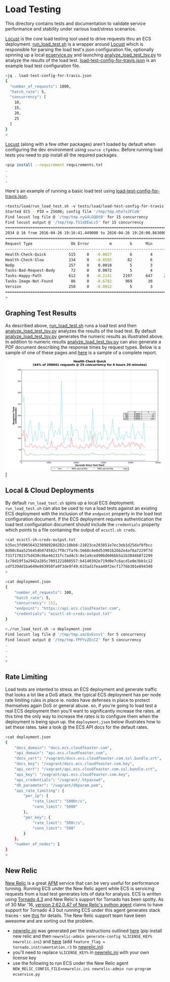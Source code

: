 # Load Testing

This directory contains tests and documentation to
validate service performance and stability under various
load/stress scenarios.

[Locust](http://locust.io) is the core load testing tool used to drive
requests thru an ECS deployment. [run_load_test.sh](run_load_test.sh) is
a wrapper around [Locust](http://locust.io) which is responsible for
parsing the load test's json configuration file, optionally spinning up
a local [ecservice.py](../../bin/ecservice.py) and launching
[analyze_load_test_tsv.py](analyze_load_test_tsv.py) to analyze the
results of the load test.
[load-test-config-for-travis.json](load-test-config-for-travis.json)
is an example load test configuration file.

```bash
>jq . load-test-config-for-travis.json
{
  "number_of_requests": 1000,
  "hatch_rate": 5,
  "concurrency": [
    10,
    15,
    20,
    25
  ]
}
>
```

[Locust](http://locust.io) (along with
a few other packages) aren't loaded by default when configuring the dev
environment using ```source cfg4dev```. Before running load tests you
need to pip install all the required packages.

```bash
>pip install --requirement requirements.txt
.
.
.
```

Here's an example of running a basic load test
using [load-test-config-for-travis.json](load-test-config-for-travis.json).

```bash
>tests/load/run_load_test.sh -v tests/load/load-test-config-for-travis.json
Started ECS - PID = 25608; config file '/tmp/tmp.H5e7xZFCoN'
Find locust log file @ '/tmp/tmp.nyG4LGQOtB' for 15 concurrency
Find locust output @ '/tmp/tmp.fS1xDEwLc5' for 15 concurrency
=======================================================================
2034 @ 16 from 2016-04-26 19:16:41.449000 to 2016-04-26 19:20:00.863000
=======================================================================
Request Type                 Ok Error         m        b      Min       50       60       70       80       90       95       99      Max
-----------------------------------------------------------------------------------------------------------------------------------------
Health-Check-Quick          515     0   -0.0027        6        4        5        5        6        7        9       10       14       24
Health-Check-Slow           234     0   -0.0585       82        6       21       36       71      119      264      325      468      693
NoOp                        257     0    0.0010        5        3        4        4        5        5        7       10       14       27
Tasks-Bad-Request-Body       72     0    0.0072        5        4        5        5        6        6        8        9       17       21
Tasks-Happy-Path            612     0   -0.2141     2197      647     2150     2297     2436     2595     2913     3149     4316     5171
Tasks-Image-Not-Found        86     0   -0.6782      969       30      764      857     1029     1330     1467     1612     1993     2015
Version                     258     0   -0.0012        5        3        5        5        5        6        7        9       14       25
=======================================================================
>
```
## Graphing Test Results

As described above, [run_load_test.sh](run_load_test.sh) runs a load
test and then [analyze_load_test_tsv.py](analyze_load_test_tsv.py)
analyzes the results of the load test.
By default [analyze_load_test_tsv.py](analyze_load_test_tsv.py)
generates the numeric results as illustrated above.
In addition to numeric results [analyze_load_test_tsv.py](analyze_load_test_tsv.py)
can also generate a PDF document describing the response times by
request types. Below is a sample of one of these pages and
[here](docs/25-sample-graph.pdf) is a sample of a complete report.

![25-sample-graph.png](docs/25-sample-graph.png)]

## Local & Cloud Deployments

By default ```run_load_test.sh``` spins up a local ECS deployment.
```run_load_test.sh``` can also be used to run a load tests against
an existing ECS deployment with the inclusion of the ```endpoint``` property
in the load test configuration document.
If the ECS deployment requires authentication the load test configuration
document should include the ```credentials``` property which points to a file
containing the output of ```ecsctl.sh creds```.

```bash
>cat ecsctl-sh-creds-output.txt
b35ec3fd96564323898920d282c18bb6:21023ce203851e7ec3eb1d25daf0fbcc
8d90c8aa5256454b974582c7f0c7fa76:5668c4e0d53901b26b2e4af6a7229f7d
731f1781575d430c9be46231fc7ad4c5:8e1a9ced90bd606bb5a1b3844b8f2299
1c78d19f3a2942a285c7091221808557:b4140392e719d0e7c6acd1e0e3bb1c12
cdf539dd1ba649e893950fa9f3de9f49:633ad1feaa40f2ecf1776b301e894340
>
```

```bash
>cat deployment.json
{
    "number_of_requests": 100,
    "hatch_rate": 5,
    "concurrency": [5],
    "endpoint": "https://api.ecs.cloudfeaster.com",
    "credentials": "ecsctl-sh-creds-output.txt"
}
```

```bash
>./run_load_test.sh -v deployment.json
Find locust log file @ '/tmp/tmp.aacQxEvsv1' for 5 concurrency
Find locust output @ '/tmp/tmp.fPFYvZEcCZ' for 5 concurrency
.
.
.
>
```

## Rate Limiting

Load tests are intented to stress an ECS deployment
and generate traffic that looks a lot like a DoS attack.
the typical ECS deployment has per node rate limiting rules in place
ie. nodes have defenses in place to protect themselves again DoS
or general abuse. so, if you're going to load test a real ECS deployment
then you'll want to significantly increase the rates. at this time the
only way to increase the rates is to configure them when the deployment is
being spun up. the ```deployment.json``` below illustrates how to set
these rates. take a look @ the ECS API docs for the default rates.

```bash
>cat deployment.json
{
    "docs_domain": "docs.ecs.cloudfeaster.com",
    "api_domain": "api.ecs.cloudfeaster.com",
    "docs_cert": "/vagrant/docs.ecs.cloudfeaster.com.ssl.bundle.crt",
    "docs_key": "/vagrant/docs.ecs.cloudfeaster.com.key",
    "api_cert": "/vagrant/api.ecs.cloudfeaster.com.ssl.bundle.crt",
    "api_key": "/vagrant/api.ecs.cloudfeaster.com.key",
    "api_credentials": "/vagrant/.htpasswd",
    "dh_parameter": "/vagrant/dhparam.pem",
    "api_rate_limiting": {
        "per_ip": {
            "rate_limit": "5000r/s",
            "conn_limit": "5000"
        },
        "per_key": {
            "rate_limit": "500r/s",
            "conn_limit": "500"
        }
    },
    "number_of_nodes": 1
}
>
```

## New Relic

[New Relic](http://newrelic.com/) is a great
[APM](https://en.wikipedia.org/wiki/Application_performance_management)
service that can be very useful for performance tunning.
Running ECS under the New Relic agent while ECS is servicing
requests from a load test generates lots of data for analysis.
ECS is written using [Tornado 4.3](http://www.tornadoweb.org/en/stable/)
and New Relic's support for Tornado has been spotty.
As of 30 Mar '16, [version 2.62.0.47 of New Relic's python agent](https://docs.newrelic.com/docs/agents/python-agent/hosting-mechanisms/introductory-tornado-4-support)
claims to have support for Tornado 4.3 but running ECS under this
agent generates stack traces - see [this](https://support.newrelic.com/tickets/190024) for details.
The New Relic support team have been awesome and are sorting out the problem.

* [newrelic.ini](newrelic.ini) was generated per the instructions
  outlined [here](https://pypi.python.org/pypi/newrelic) (pip install
  new relic and then ```newrelic-admin generate-config %LICENSE_KEY% newrelic.ini```)
  and [here](https://docs.newrelic.com/docs/agents/python-agent/hosting-mechanisms/introductory-tornado-4-support) (add ```feature_flag = tornado.instrumentation.r3```
  to [newrelic.ini](newrelic.ini))
* you'll need to replace ```%LICENSE_KEY%``` in [newrelic.ini](newrelic.ini)
  with your own license key
* use the following to run ECS under the New Relic agent
  ```NEW_RELIC_CONFIG_FILE=newrelic.ini newrelic-admin run-program ecservice.py```
